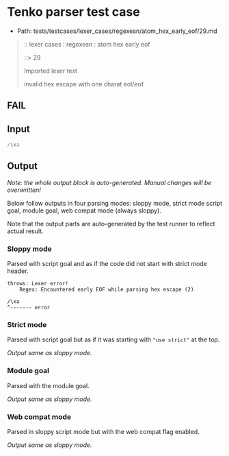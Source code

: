 # Tenko parser test case

- Path: tests/testcases/lexer_cases/regexesn/atom_hex_early_eof/29.md

> :: lexer cases : regexesn : atom hex early eof
>
> ::> 29
>
> Imported lexer test
>
> invalid hex escape with one charat eol/eof

## FAIL

## Input

`````js
/\xa
`````

## Output

_Note: the whole output block is auto-generated. Manual changes will be overwritten!_

Below follow outputs in four parsing modes: sloppy mode, strict mode script goal, module goal, web compat mode (always sloppy).

Note that the output parts are auto-generated by the test runner to reflect actual result.

### Sloppy mode

Parsed with script goal and as if the code did not start with strict mode header.

`````
throws: Lexer error!
    Regex: Encountered early EOF while parsing hex escape (2)

/\xa
^------- error
`````

### Strict mode

Parsed with script goal but as if it was starting with `"use strict"` at the top.

_Output same as sloppy mode._

### Module goal

Parsed with the module goal.

_Output same as sloppy mode._

### Web compat mode

Parsed in sloppy script mode but with the web compat flag enabled.

_Output same as sloppy mode._
